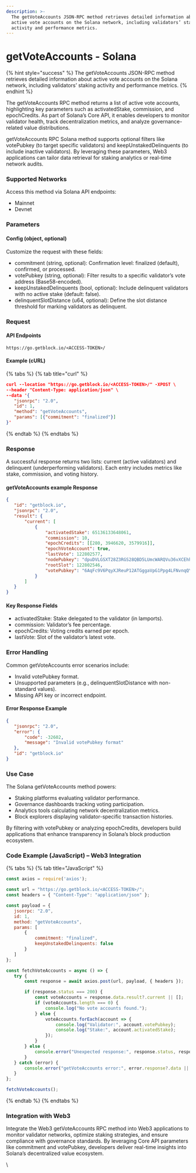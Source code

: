 ```yaml
---
description: >-
  The getVoteAccounts JSON-RPC method retrieves detailed information about
  active vote accounts on the Solana network, including validators’ staking
  activity and performance metrics.
---
```


# getVoteAccounts - Solana

{% hint style="success" %}
The getVoteAccounts JSON-RPC method retrieves detailed information about active vote accounts on the Solana network, including validators’ staking activity and performance metrics.
{% endhint %}



The getVoteAccounts RPC method returns a list of active vote accounts, highlighting key parameters such as activatedStake, commission, and epochCredits. As part of Solana’s Core API, it enables developers to monitor validator health, track decentralization metrics, and analyze governance-related value distributions.

getVoteAccounts RPC Solana method supports optional filters like votePubkey (to target specific validators) and keepUnstakedDelinquents (to include inactive validators). By leveraging these parameters, Web3 applications can tailor data retrieval for staking analytics or real-time network audits.

### Supported Networks

Access this method via Solana API endpoints:

* Mainnet
* Devnet

### Parameters

#### Config (object, optional)

Customize the request with these fields:

* commitment (string, optional): Confirmation level: finalized (default), confirmed, or processed.
* votePubkey (string, optional): Filter results to a specific validator’s vote address (Base58-encoded).
* keepUnstakedDelinquents (bool, optional): Include delinquent validators with no active stake (default: false).
* delinquentSlotDistance (u64, optional): Define the slot distance threshold for marking validators as delinquent.

### Request

#### API Endpoints

```
https://go.getblock.io/<ACCESS-TOKEN>/
```

#### Example (cURL)

{% tabs %}
{% tab title="curl" %}
```json
curl --location "https://go.getblock.io/<ACCESS-TOKEN>/" -XPOST \
--header "Content-Type: application/json" \
--data '{
   "jsonrpc": "2.0",
   "id": 1,
   "method": "getVoteAccounts",
   "params": [{"commitment": "finalized"}]
}'
```
{% endtab %}
{% endtabs %}

### Response

A successful response returns two lists: current (active validators) and delinquent (underperforming validators). Each entry includes metrics like stake, commission, and voting history.

#### &#x20;getVoteAccounts example Response

```json
{
   "id": "getblock.io",
   "jsonrpc": "2.0",
   "result": {
       "current": [
           {
               "activatedStake": 65136133648061,
               "commission": 10,
               "epochCredits": [[280, 3946620, 3579916]],
               "epochVoteAccount": true,
               "lastVote": 122802577,
               "nodePubkey": "dpuDVLGSXT28Z3RGS28QBD5LUmcWARQVu36vXCEhhBg",
               "rootSlot": 122802546,
               "votePubkey": "6AqFc9V6PqyXJReuP12ATGggaVpG1Ppg4LFNvnqQYz8B"
           }
       ]
   }
}
```

#### Key Response Fields

* activatedStake: Stake delegated to the validator (in lamports).
* commission: Validator’s fee percentage.
* epochCredits: Voting credits earned per epoch.
* lastVote: Slot of the validator’s latest vote.

### Error Handling

Common getVoteAccounts error scenarios include:

* Invalid votePubkey format.
* Unsupported parameters (e.g., delinquentSlotDistance with non-standard values).
* Missing API key or incorrect endpoint.

#### Error Response Example

```json
{
   "jsonrpc": "2.0",
   "error": {
       "code": -32602,
       "message": "Invalid votePubkey format"
   },
   "id": "getblock.io"
}
```

### Use Case

The  Solana getVoteAccounts method powers:

* Staking platforms evaluating validator performance.
* Governance dashboards tracking voting participation.
* Analytics tools calculating network decentralization metrics.
* Block explorers displaying validator-specific transaction histories.

By filtering with votePubkey or analyzing epochCredits, developers build applications that enhance transparency in Solana’s block production ecosystem.

### Code Example (JavaScript) – Web3 Integration

{% tabs %}
{% tab title="JavaScript" %}
```javascript
const axios = require('axios');

const url = "https://go.getblock.io/<ACCESS-TOKEN>/"; 
const headers = { "Content-Type": "application/json" };

const payload = {
   jsonrpc: "2.0",
   id: 1, 
   method: "getVoteAccounts",
   params: [
       {
           commitment: "finalized",
           keepUnstakedDelinquents: false
       }
   ]
};

const fetchVoteAccounts = async () => {
   try {
       const response = await axios.post(url, payload, { headers });

       if (response.status === 200) {
           const voteAccounts = response.data.result?.current || [];
           if (voteAccounts.length === 0) {
               console.log("No vote accounts found.");
           } else {
               voteAccounts.forEach(account => {
                   console.log("Validator:", account.votePubkey);
                   console.log("Stake:", account.activatedStake);
               });
           }
       } else {
           console.error("Unexpected response:", response.status, response.statusText);
       }
   } catch (error) {
       console.error("getVoteAccounts error:", error.response?.data || error.message);
   }
};

fetchVoteAccounts();

```
{% endtab %}
{% endtabs %}

### Integration with Web3

Integrate the Web3 getVoteAccounts RPC method into Web3 applications to monitor validator networks, optimize staking strategies, and ensure compliance with governance standards. By leveraging Core API parameters like commitment and votePubkey, developers deliver real-time insights into Solana’s decentralized value ecosystem.

\
